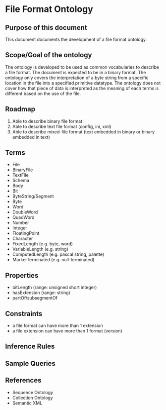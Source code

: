 # File Format Ontology #

## Purpose of this document ##
This document documents the development of a file format ontology.

## Scope/Goal of the ontology ##
The ontology is developed to be used as common vocabularies to describe a file format. The document is expected to be in a binary format. The ontology only covers the interpretation of a byte string from a specific location in the file into a specified primitive datatype. The ontology does not cover how that piece of data is interpreted as the meaning of each terms is different based on the use of the file. 

## Roadmap ##
 1. Able to describe binary file format
 2. Able to describe text file format (config, ini, xml)
 3. Able to describe mixed-file format (text embedded in binary or binary embedded in text)

## Terms ##
 * File
 * BinaryFile
 * TextFile
 * Schema
 * Body
 * Bit
 * ByteString/Segment
 * Byte
 * Word
 * DoubleWord
 * QuadWord
 * Number
 * Integer
 * FloatingPoint
 * Character
 * FixedLength 
    (e.g. byte, word)
 * VariableLength 
    (e.g. string)
 * ComputedLength 
    (e.g. pascal string, palette)
 * MarkerTerminated 
    (e.g. null-terminated)
 
## Properties ##
 * bitLength (range: unsigned short integer)
 * hasExtension (range: string)
 * partOf/subsegmentOf

## Constraints ##
 - a file format can have more than 1 extension
 - a file extension can have more than 1 format (version)

## Inference Rules ##

## Sample Queries ##

## References ##
 * Sequence Ontology
 * Collection Ontology
 * Semantic XML